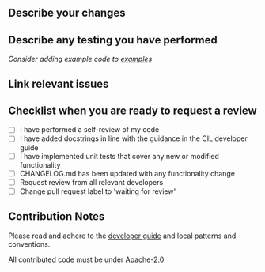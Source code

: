 ## Describe your changes


## Describe any testing you have performed
*Consider adding example code to [examples](https://github.com/vais-ral/CILViewer/tree/pr-template/Wrappers/Python/examples)*


## Link relevant issues


## Checklist when you are ready to request a review

- [ ] I have performed a self-review of my code
- [ ] I have added docstrings in line with the guidance in the CIL developer guide
- [ ] I have implemented unit tests that cover any new or modified functionality
- [ ] CHANGELOG.md has been updated with any functionality change
- [ ] Request review from all relevant developers
- [ ] Change pull request label to 'waiting for review' 

## Contribution Notes

Please read and adhere to the [developer guide](https://tomographicimaging.github.io/CIL/nightly/developer_guide.html) and local patterns and conventions.

All contributed code must be under [Apache-2.0](https://spdx.org/licenses/Apache-2.0.html)

